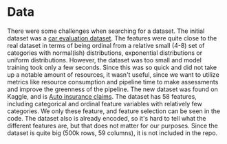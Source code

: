 # Data

There were some challenges when searching for a dataset. The initial dataset was a [car evaluation dataset](https://archive.ics.uci.edu/dataset/19/car+evaluation). The features were quite close to the real dataset in terms of being ordinal from a relative small (4-8) set of categories with normal(ish) distributions, exponential distributions or uniform distributions. However, the dataset was too small and model training took only a few seconds. Since this was so quick and did not take up a notable amount of resources, it wasn't useful, since we want to utilize metrics like resource consumption and pipeline time to make assessments and improve the greenness of the pipeline. The new dataset was found on Kaggle, and is [Auto insurance claims](https://www.kaggle.com/datasets/bharatnatrayn/auto-insurance-claim). The dataset has 58 features, including categorical and ordinal feature variables with relatively few categories. We only these feature, and feature selection can be seen in the code. The dataset also is already encoded, so it's hard to tell what the different features are, but that does not matter for our purposes. Since the dataset is quite big (500k rows, 59 columns), it is not included in the repo.